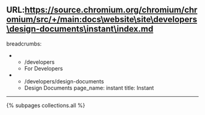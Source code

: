 URL:https://source.chromium.org/chromium/chromium/src/+/main:docs\website\site\developers\design-documents\instant\index.md
---
breadcrumbs:
- - /developers
  - For Developers
- - /developers/design-documents
  - Design Documents
page_name: instant
title: Instant
---

{% subpages collections.all %}
